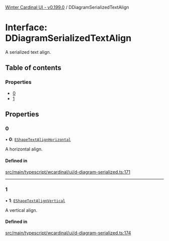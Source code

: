 [Winter Cardinal UI - v0.199.0](../index.md) / DDiagramSerializedTextAlign

# Interface: DDiagramSerializedTextAlign

A serialized text align.

## Table of contents

### Properties

- [0](DDiagramSerializedTextAlign.md#0)
- [1](DDiagramSerializedTextAlign.md#1)

## Properties

### 0

• **0**: [`EShapeTextAlignHorizontal`](../index.md#eshapetextalignhorizontal)

A horizontal align.

#### Defined in

[src/main/typescript/wcardinal/ui/d-diagram-serialized.ts:171](https://github.com/winter-cardinal/winter-cardinal-ui/blob/v0.199.0/src/main/typescript/wcardinal/ui/d-diagram-serialized.ts#L171)

___

### 1

• **1**: [`EShapeTextAlignVertical`](../index.md#eshapetextalignvertical)

A vertical align.

#### Defined in

[src/main/typescript/wcardinal/ui/d-diagram-serialized.ts:174](https://github.com/winter-cardinal/winter-cardinal-ui/blob/v0.199.0/src/main/typescript/wcardinal/ui/d-diagram-serialized.ts#L174)
